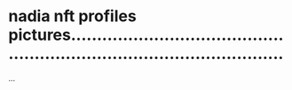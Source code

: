 # nadia nft profiles pictures..............................................................................................
...
